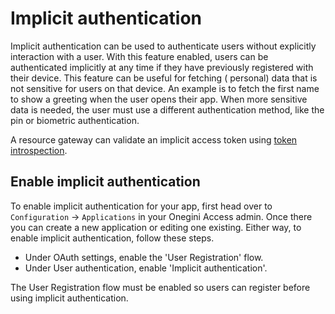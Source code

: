 # Implicit authentication

Implicit authentication can be used to authenticate users without explicitly interaction with a user. With this feature enabled, users can
be authenticated implicitly at any time if they have previously registered with their device. This feature can be useful for fetching (
personal) data that is not sensitive for users on that device. An example is to fetch the first name to show a greeting when the user opens
their app. When more
sensitive data is needed, the user must use a different authentication method, like the pin or biometric authentication.

A resource gateway can validate an implicit access token using [token introspection](../../../api-reference/token-introspection.md).

## Enable implicit authentication

To enable implicit authentication for your app, first head over to `Configuration` &rightarrow; `Applications` in your Onegini Access admin.
Once there you can create a new application or editing one existing. Either way, to enable implicit authentication, follow these steps.

- Under OAuth settings, enable the 'User Registration' flow.
- Under User authentication, enable 'Implicit authentication'.

The User Registration flow must be enabled so users can register before using implicit authentication.
